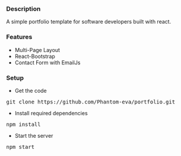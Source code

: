 ### Description

A simple portfolio template for software developers built with react.

### Features

- Multi-Page Layout
- React-Bootstrap
- Contact Form with EmailJs

### Setup

- Get the code

<pre>git clone https://github.com/Phantom-eva/portfolio.git</pre>

- Install required dependencies

<pre>npm install</pre>

- Start the server

<pre>npm start</pre>
